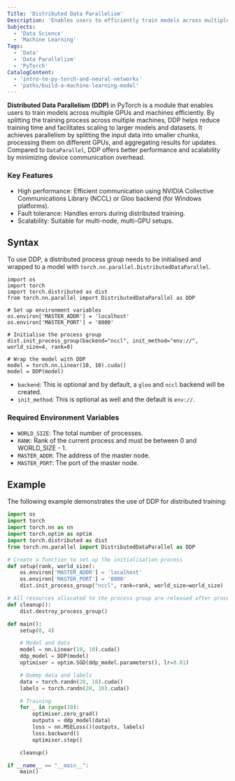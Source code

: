 ```yaml
---
Title: 'Distributed Data Parallelism'
Description: 'Enables users to efficiently train models across multiple GPUs and machines.'
Subjects:
  - 'Data Science'
  - 'Machine Learning'
Tags:
  - 'Data'
  - 'Data Parallelism'
  - 'PyTorch'
CatalogContent:
  - 'intro-to-py-torch-and-neural-networks'
  - 'paths/build-a-machine-learning-model'
---
```



**Distributed Data Parallelism (DDP)** in PyTorch is a module that enables users to train models across multiple GPUs and machines efficiently. By splitting the training process across multiple machines, DDP helps reduce training time and facilitates scaling to larger models and datasets.
It achieves parallelism by splitting the input data into smaller chunks, processing them on different GPUs, and aggregating results for updates. Compared to `DataParallel`, DDP offers better performance and scalability by minimizing device communication overhead.

### Key Features

- High performance: Efficient communication using NVIDIA Collective Communications Library (NCCL) or Gloo backend (for Windows platforms).
- Fault tolerance: Handles errors during distributed training.
- Scalability: Suitable for multi-node, multi-GPU setups.

## Syntax

To use DDP, a distributed process group needs to be initialised and wrapped to a model with `torch.nn.parallel.DistributedDataParallel`.

```pseudo
import os
import torch
import torch.distributed as dist
from torch.nn.parallel import DistributedDataParallel as DDP

# Set up environment variables
os.environ['MASTER_ADDR'] = 'localhost'
os.environ['MASTER_PORT'] = '8000'

# Initialise the process group
dist.init_process_group(backend="nccl", init_method="env://", world_size=4, rank=0)

# Wrap the model with DDP
model = torch.nn.Linear(10, 10).cuda()
model = DDP(model)
```

- `backend`: This is optional and by default, a `gloo` and `nccl` backend will be created.
- `init_method`: This is optional as well and the default is `env://`.

### Required Environment Variables

- `WORLD_SIZE`: The total number of processes.
- `RANK`: Rank of the current process and must be between 0 and WORLD_SIZE - 1.
- `MASTER_ADDR`: The address of the master node.
- `MASTER_PORT`: The port of the master node.

## Example

The following example demonstrates the use of DDP for distributed training:

```py
import os
import torch
import torch.nn as nn
import torch.optim as optim
import torch.distributed as dist
from torch.nn.parallel import DistributedDataParallel as DDP

# Create a function to set up the initialisation process
def setup(rank, world_size):
    os.environ['MASTER_ADDR'] = 'localhost'
    os.environ['MASTER_PORT'] = '8000'
    dist.init_process_group("nccl", rank=rank, world_size=world_size)

# All resources allocated to the process group are released after process is complete
def cleanup():
    dist.destroy_process_group()

def main():
    setup(0, 4)

    # Model and data
    model = nn.Linear(10, 10).cuda()
    ddp_model = DDP(model)
    optimiser = optim.SGD(ddp_model.parameters(), lr=0.01)

    # Dummy data and labels
    data = torch.randn(20, 10).cuda()
    labels = torch.randn(20, 10).cuda()

    # Training
    for _ in range(10):
        optimiser.zero_grad()
        outputs = ddp_model(data)
        loss = nn.MSELoss()(outputs, labels)
        loss.backward()
        optimiser.step()

    cleanup()

if __name__ == "__main__":
    main()
```
